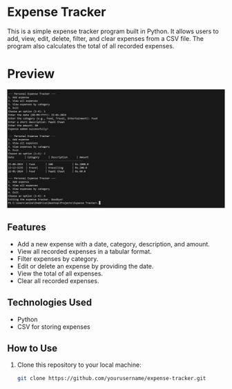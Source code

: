 # Expense Tracker

This is a simple expense tracker program built in Python. It allows users to add, view, edit, delete, filter, and clear expenses from a CSV file. The program also calculates the total of all recorded expenses.

# Preview

 ![logo](https://github.com/aniketmondal1210/Expense-Tracker/blob/main/Screenshot%202024-09-24%20182414.png)

## Features

- Add a new expense with a date, category, description, and amount.
- View all recorded expenses in a tabular format.
- Filter expenses by category.
- Edit or delete an expense by providing the date.
- View the total of all expenses.
- Clear all recorded expenses.

## Technologies Used

- Python
- CSV for storing expenses

## How to Use

1. Clone this repository to your local machine:

   ```bash
   git clone https://github.com/yourusername/expense-tracker.git
